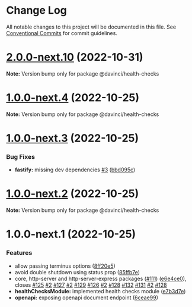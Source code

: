 # Change Log

All notable changes to this project will be documented in this file.
See [Conventional Commits](https://conventionalcommits.org) for commit guidelines.

# [2.0.0-next.10](https://github.com/HPInc/davinci/compare/@davinci/health-checks@1.0.0-next.4...@davinci/health-checks@2.0.0-next.10) (2022-10-31)

**Note:** Version bump only for package @davinci/health-checks





# [1.0.0-next.4](https://github.com/HPInc/davinci/compare/@davinci/health-checks@1.0.0-next.3...@davinci/health-checks@1.0.0-next.4) (2022-10-25)

**Note:** Version bump only for package @davinci/health-checks





# [1.0.0-next.3](https://github.com/HPInc/davinci/compare/@davinci/health-checks@1.0.0-next.2...@davinci/health-checks@1.0.0-next.3) (2022-10-25)


### Bug Fixes

* **fastify:** missing dev dependencies [#3](https://github.com/HPInc/davinci/issues/3) ([bbd095c](https://github.com/HPInc/davinci/commit/bbd095c739a056db53e43545e8ae576dff3f9e26))





# [1.0.0-next.2](https://github.com/HPInc/davinci/compare/@davinci/health-checks@1.0.0-next.1...@davinci/health-checks@1.0.0-next.2) (2022-10-25)

**Note:** Version bump only for package @davinci/health-checks





# 1.0.0-next.1 (2022-10-25)


### Features

* allow passing terminus options ([8ff20e5](https://github.com/HPInc/davinci/commit/8ff20e5ec140395ddc4c4aeb24b6961806c86570))
* avoid double shutdown using status prop ([85ffb7e](https://github.com/HPInc/davinci/commit/85ffb7e58171a1502b69e17da98781cc2ce6f9e9))
* core, http-server and http-server-express packages ([#111](https://github.com/HPInc/davinci/issues/111)) ([e6e4ce0](https://github.com/HPInc/davinci/commit/e6e4ce0dcc81a3b44976cde471353f77ad872e65)), closes [#125](https://github.com/HPInc/davinci/issues/125) [#2](https://github.com/HPInc/davinci/issues/2) [#127](https://github.com/HPInc/davinci/issues/127) [#2](https://github.com/HPInc/davinci/issues/2) [#129](https://github.com/HPInc/davinci/issues/129) [#126](https://github.com/HPInc/davinci/issues/126) [#2](https://github.com/HPInc/davinci/issues/2) [#128](https://github.com/HPInc/davinci/issues/128) [#132](https://github.com/HPInc/davinci/issues/132) [#131](https://github.com/HPInc/davinci/issues/131) [#2](https://github.com/HPInc/davinci/issues/2) [#128](https://github.com/HPInc/davinci/issues/128)
* **healthChecksModule:** implemented health checks module ([e7b3d7e](https://github.com/HPInc/davinci/commit/e7b3d7e62d0e71344ea615acc53bfd91864b5a51))
* **openapi:** exposing openapi document endpoint ([6ceae99](https://github.com/HPInc/davinci/commit/6ceae997bb2a543c9d6a2347e795449553d33e54))
